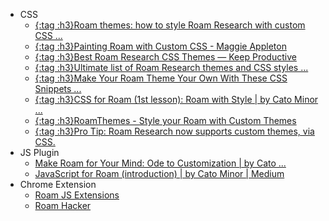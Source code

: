 - CSS
    - [{:tag :h3}Roam themes: how to style Roam Research with custom CSS ...](https://nesslabs.com/roam-research-themes-custom-styling-css)
    - [{:tag :h3}Painting Roam with Custom CSS - Maggie Appleton](https://maggieappleton.com/paintingroam/)
    - [{:tag :h3}Best Roam Research CSS Themes — Keep Productive](https://www.keepproductive.com/blog/best-roam-research-css-themes)
    - [{:tag :h3}Ultimate list of Roam Research themes and CSS styles ...](https://www.roamtips.com/home/roam-research-css-styles)
    - [{:tag :h3}Make Your Roam Theme Your Own With These CSS Snippets ...](https://www.maggiedelano.com/2020/09/05/roamcsssnippets.html)
    - [{:tag :h3}CSS for Roam (1st lesson): Roam with Style | by Cato Minor ...](https://catominor3.medium.com/roam-with-style-8a18c216d338)
    - [{:tag :h3}RoamThemes - Style your Roam with Custom Themes](https://roamthemes.io/)
    - [{:tag :h3}Pro Tip: Roam Research now supports custom themes, via CSS.](https://capiche.com/q/pro-tip-roam-research-now-supports-custom-themes-via-css)
- JS Plugin
    - [Make Roam for Your Mind: Ode to Customization | by Cato ...](https://catominor3.medium.com/make-roam-for-your-mind-9e7f09e6a7b0)
    - [JavaScript for Roam (introduction) | by Cato Minor | Medium](https://catominor3.medium.com/javascript-for-roam-introduction-f19f82ca297)
- Chrome Extension
    - [Roam JS Extensions](https://roamjs.com/docs/)
    - [Roam Hacker](https://www.youtube.com/channel/UClmpveyXiwZP3PlKpDKdGEA/videos)